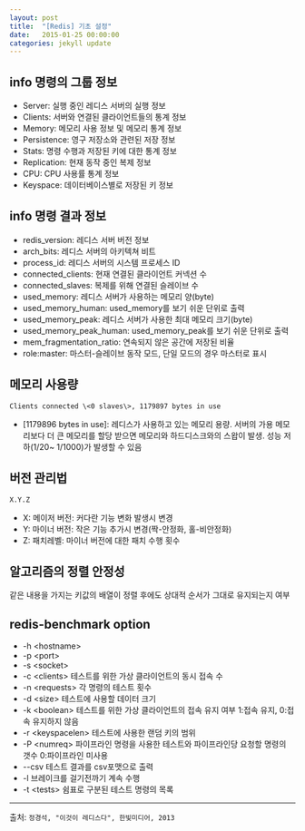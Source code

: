 ```yaml
---
layout: post
title:  "[Redis] 기초 설정"
date:   2015-01-25 00:00:00
categories: jekyll update
---
```


## info 명령의 그룹 정보
- Server: 실행 중인 레디스 서버의 실행 정보
- Clients: 서버와 연결된 클라이언트들의 통계 정보
- Memory: 메모리 사용 정보 및 메모리 통계 정보
- Persistence: 영구 저장소와 관련된 저장 정보
- Stats: 명령 수행과 저장된 키에 대한 통계 정보
- Replication: 현재 동작 중인 복제 정보
- CPU:  CPU 사용률 통계 정보
- Keyspace: 데이터베이스별로 저장된 키 정보

## info 명령 결과 정보
- redis_version: 레디스 서버 버전 정보
- arch_bits: 레디스 서버의 아키텍쳐 비트
- process_id: 레디스 서버의 시스템 프로세스 ID
- connected_clients: 현재 연결된 클라이언트 커넥션 수
- connected_slaves: 복제를 위해 연결된 슬레이브 수
- used_memory: 레디스 서버가 사용하는 메모리 양(byte)
- used_memory_human: used_memory를 보기 쉬운 단위로 출력
- used_memory_peak: 레디스 서버가 사용한 최대 메모리 크기(byte)
- used_memory_peak_human: used_memory_peak를 보기 쉬운 단위로 출력
- mem_fragmentation_ratio: 연속되지 않은 공간에 저장된 비율
- role:master: 마스터-슬레이브 동작 모드, 단일 모드의 경우 마스터로 표시

## 메모리 사용량
`Clients connected \<0 slaves\>, 1179897 bytes in use`

- \[1179896 bytes in use\]: 레디스가 사용하고 있는 메모리 용량. 서버의 가용 메모리보다 더 큰 메모리를 할당 받으면 메모리와 하드디스크와의 스왑이 발생. 성능 저하(1/20~ 1/1000)가 발생할 수 있음

## 버전 관리법
`X.Y.Z`

- X: 메이저 버전: 커다란 기능 변화 발생시 변경
- Y: 마이너 버전: 작은 기능 추가시 변경(짝-안정화, 홀-비안정화)
- Z: 패치레벨: 마이너 버전에 대한 패치 수행 횟수

## 알고리즘의 정렬 안정성
같은 내용을 가지는 키값의 배열이 정렬 후에도 상대적 순서가 그대로 유지되는지 여부

## redis-benchmark option

- -h \<hostname\>
- -p \<port\>
- -s \<socket\>
- -c \<clients\> 테스트를 위한 가상 클라이언트의 동시 접속 수
- -n \<requests\> 각 명령의 테스트 횟수
- -d \<size\> 테스트에 사용할 데이터 크기
- -k \<boolean\> 테스트를 위한 가상 클라이언트의 접속 유지 여부  1:접속 유지, 0:접속 유지하지 않음
- -r \<keyspacelen\> 테스트에 사용한 랜덤 키의 범위
- -P \<numreq\> 파이프라인 명령을 사용한 테스트와 파이프라인당 요청할 명령의 갯수  0:파이프라인 미사용
- --csv 테스트 결과를 csv포맷으로 출력
- -l 브레이크를 걸기전까기 계속 수행
- -t \<tests\> 쉼표로 구분된 테스트 명령의 목록

---

출처: `정경석, "이것이 레디스다", 한빛미디어, 2013`
